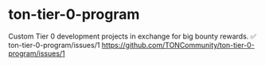 # ton-tier-0-program
Custom Tier 0 development projects in exchange for big bounty rewards.
✅ ton-tier-0-program/issues/1 https://github.com/TONCommunity/ton-tier-0-program/issues/1
